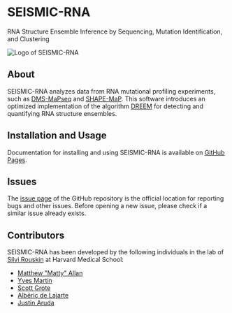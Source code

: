 
# SEISMIC-RNA

RNA Structure Ensemble Inference by Sequencing, Mutation Identification,
and Clustering

![Logo of SEISMIC-RNA](logo/logo-1200.png "SEISMIC-RNA")


## About

SEISMIC-RNA analyzes data from RNA mutational profiling experiments,
such as [DMS-MaPseq](https://www.nature.com/articles/nmeth.4057)
and [SHAPE-MaP](https://www.nature.com/articles/nmeth.3029).
This software introduces an optimized implementation of the algorithm
[DREEM](https://www.nature.com/articles/s41586-020-2253-5) for detecting
and quantifying RNA structure ensembles.


## Installation and Usage

Documentation for installing and using SEISMIC-RNA is available on
[GitHub Pages](https://rouskinlab.github.io/seismic-rna).


## Issues

The [issue page](https://github.com/rouskinlab/seismic-rna/issues) of
the GitHub repository is the official location for reporting bugs and
other issues. Before opening a new issue, please check if a similar
issue already exists.


## Contributors

SEISMIC-RNA has been developed by the following individuals in the lab
of [Silvi Rouskin](https://rouskinlab.com) at Harvard Medical School:

- [Matthew "Matty" Allan](https://github.com/matthewfallan)
- [Yves Martin](https://github.com/yvesmartindestaillades)
- [Scott Grote](https://github.com/heWhosShouldersBlockTheSun)
- [Albéric de Lajarte](https://github.com/AlbericDeLajarte)
- [Justin Aruda](https://github.com/justinaruda)
